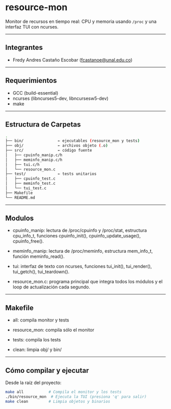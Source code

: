 # resource-mon

Monitor de recursos en tiempo real: CPU y memoria usando `/proc` y una interfaz TUI con ncurses.

---

## Integrantes

- Fredy Andres Castaño Escobar (fcastanoe@unal.edu.co)

---

## Requerimientos

- GCC (build-essential)
- ncurses (libncurses5-dev, libncursesw5-dev)
- make

---

## Estructura de Carpetas
```bash
.
├── bin/               ← ejecutables (resource_mon y tests)
├── obj/               ← archivos objeto (.o)
├── src/               ← código fuente
│   ├── cpuinfo_manip.c/h
│   ├── meminfo_manip.c/h
│   ├── tui.c/h
│   └── resource_mon.c
├── test/              ← tests unitarios
│   ├── cpuinfo_test.c
│   ├── meminfo_test.c
│   └── tui_test.c
├── Makefile
└── README.md         
```
---
## Modulos

- cpuinfo_manip: lectura de /proc/cpuinfo y /proc/stat, estructura cpu_info_t, funciones cpuinfo_init(), cpuinfo_update_usage(), cpuinfo_free().

- meminfo_manip: lectura de /proc/meminfo, estructura mem_info_t, función meminfo_read().

- tui: interfaz de texto con ncurses, funciones tui_init(), tui_render(), tui_getch(), tui_teardown().

- resource_mon.c: programa principal que integra todos los módulos y el loop de actualización cada segundo.

---
## Makefile

- all: compila monitor y tests

- resource_mon: compila sólo el monitor

- tests: compila los tests

- clean: limpia obj/ y bin/

---

## Cómo compilar y ejecutar

Desde la raíz del proyecto:

```bash
make all           # Compila el monitor y los tests
./bin/resource_mon  # Ejecuta la TUI (presiona 'q' para salir)
make clean         # Limpia objetos y binarios
```


